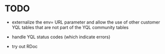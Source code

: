 # TODO
- externalize the env= URL parameter and allow the use of other customer YQL tables that are not part of the YQL community tables
- handle YQL status codes (which indicate errors)

- try out RDoc 


